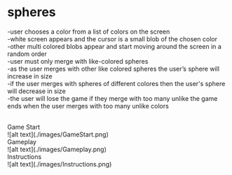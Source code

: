 # spheres

-user chooses a color from a list of colors on the screen 
<br>
-white screen appears and the cursor is a small blob of the chosen color
<br>
-other multi colored blobs appear and start moving around the screen in a random order
<br>
-user must only merge with like-colored spheres
<br>
-as the user merges with other like colored spheres the user’s sphere will increase in size
<br>
-if the user merges with spheres of different colores then the user's sphere will decrease in size
<br>
-the user will lose the game if they merge with too many unlike the game ends when the user merges with too many unlike colors

<br>
Game Start
<br>
![alt text](./images/GameStart.png)

<br>
Gameplay
<br>
![alt text](./images/Gameplay.png)

<br>
Instructions
<br>
![alt text](./images/Instructions.png)